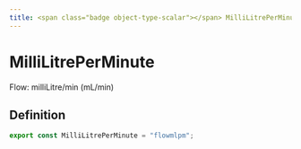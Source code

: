 ```yaml
---
title: <span class="badge object-type-scalar"></span> MilliLitrePerMinute
---
```

# <span class="badge object-type-scalar"></span> MilliLitrePerMinute

Flow: milliLitre/min (mL/min)

## Definition

```typescript
export const MilliLitrePerMinute = "flowmlpm";

```
